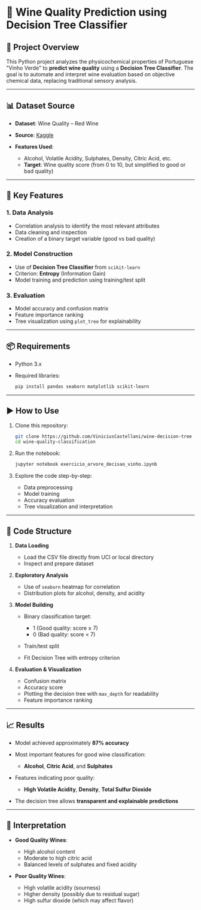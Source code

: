 # 🍷 Wine Quality Prediction using Decision Tree Classifier

## 📘 Project Overview

This Python project analyzes the physicochemical properties of Portuguese "Vinho Verde" to **predict wine quality** using a **Decision Tree Classifier**. The goal is to automate and interpret wine evaluation based on objective chemical data, replacing traditional sensory analysis.

---

## 📊 Dataset Source

* **Dataset**: Wine Quality – Red Wine
* **Source**: [Kaggle](https://www.kaggle.com/datasets/uciml/red-wine-quality-cortez-et-al-2009?resource=download)
* **Features Used**:

  * Alcohol, Volatile Acidity, Sulphates, Density, Citric Acid, etc.
  * **Target**: Wine quality score (from 0 to 10, but simplified to good or bad quality)

---

## 🧠 Key Features

### 1. **Data Analysis**

* Correlation analysis to identify the most relevant attributes
* Data cleaning and inspection
* Creation of a binary target variable (good vs bad quality)

### 2. **Model Construction**

* Use of **Decision Tree Classifier** from `scikit-learn`
* Criterion: **Entropy** (Information Gain)
* Model training and prediction using training/test split

### 3. **Evaluation**

* Model accuracy and confusion matrix
* Feature importance ranking
* Tree visualization using `plot_tree` for explainability

---

## 📦 Requirements

* Python 3.x
* Required libraries:

  ```bash
  pip install pandas seaborn matplotlib scikit-learn
  ```

---

## ▶️ How to Use

1. Clone this repository:

   ```bash
   git clone https://github.com/ViniciusCastellani/wine-decision-tree
   cd wine-quality-classification
   ```

2. Run the notebook:

   ```bash
   jupyter notebook exercicio_arvore_decisao_vinho.ipynb
   ```

3. Explore the code step-by-step:

   * Data preprocessing
   * Model training
   * Accuracy evaluation
   * Tree visualization and interpretation

---

## 🧪 Code Structure

1. **Data Loading**

   * Load the CSV file directly from UCI or local directory
   * Inspect and prepare dataset

2. **Exploratory Analysis**

   * Use of `seaborn` heatmap for correlation
   * Distribution plots for alcohol, density, and acidity

3. **Model Building**

   * Binary classification target:

     * 1 (Good quality: score ≥ 7)
     * 0 (Bad quality: score < 7)
   * Train/test split
   * Fit Decision Tree with entropy criterion

4. **Evaluation & Visualization**

   * Confusion matrix
   * Accuracy score
   * Plotting the decision tree with `max_depth` for readability
   * Feature importance ranking

---

## 📈 Results

* Model achieved approximately **87% accuracy**
* Most important features for good wine classification:

  * **Alcohol**, **Citric Acid**, and **Sulphates**
* Features indicating poor quality:

  * **High Volatile Acidity**, **Density**, **Total Sulfur Dioxide**
* The decision tree allows **transparent and explainable predictions**

---

## 💬 Interpretation

* **Good Quality Wines**:

  * High alcohol content
  * Moderate to high citric acid
  * Balanced levels of sulphates and fixed acidity

* **Poor Quality Wines**:

  * High volatile acidity (sourness)
  * Higher density (possibly due to residual sugar)
  * High sulfur dioxide (which may affect flavor)